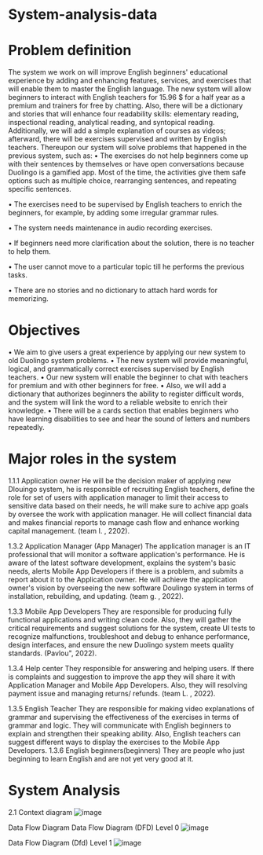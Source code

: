 # System-analysis-data

# Problem definition
The system we work on will improve English beginners' educational experience by adding and enhancing features, services, and exercises that will enable them to master the English language. 
The new system will allow beginners to interact with English teachers for 15.96 $ for a half year as a premium and trainers for free by chatting. 
Also, there will be a dictionary and stories that will enhance four readability skills: elementary reading, inspectional reading, analytical reading, and syntopical reading. Additionally, we will add a simple explanation of courses as videos; afterward, there will be exercises supervised and written by English teachers.
Thereupon our system will solve problems that happened in the previous system, such as:
•	The exercises do not help beginners come up with their sentences by themselves or have open conversations 
because Duolingo is a  gamified app. Most of the time, the activities give them safe options such as multiple choice, rearranging sentences, and repeating specific sentences. 

•	The exercises need to be supervised by English teachers to enrich the beginners, for example, by adding some irregular grammar rules.

•	The system needs maintenance in audio recording exercises.

•	If beginners need more clarification about the solution, there is no teacher to help them.

•	The user cannot move to a particular topic till he performs the previous tasks.

•	There are no stories and no dictionary to attach hard words for memorizing.


 # Objectives
•	We aim to give users a great experience by applying our new system to old Duolingo system problems.
•	The new system will provide meaningful, logical, and grammatically correct exercises supervised by English teachers.
•	Our new system will enable the beginner to chat with teachers for premium and with other beginners for free.
•	Also, we will add a dictionary that authorizes beginners the ability to register difficult words, and the system will link the word to a reliable website to enrich their knowledge.
•	There will be a cards section that enables beginners who have learning disabilities to see and hear the sound of letters and numbers repeatedly.


# Major roles in the system
1.1.1 Application owner 
He will be the decision maker of applying new Dlouingo system, he is responsible of recruiting English teachers, define the role for set of users  with application manager to limit their access to sensitive data based on their needs, he will make sure to achive app goals by oversee the work with application manager. 
He will collect financial data and makes financial reports to manage cash flow and enhance working capital management. (team I. , 2202).


1.3.2 Application Manager (App Manager)
The application manager is an IT professional that will monitor a software application's performance. He is aware of the latest software development, explains the system's basic needs, alerts Mobile App Developers if there is a problem, and submits a report about it to the Application owner. He will achieve the application owner's vision by overseeing the new software Doulingo system in terms of installation, rebuilding, and updating. (team g. , 2022).


1.3.3 Mobile App Developers 
They are responsible for producing fully functional applications and writing clean code. Also, they will gather the critical requirements and suggest solutions for the system, create UI tests to recognize malfunctions, troubleshoot and debug to enhance performance, design interfaces, and ensure the new Duolingo system meets quality standards. (Pavlou", 2022).


1.3.4 Help center 
They responsible for answering and helping users. If there is complaints and suggestion to improve the app they will share it with Application Manager and Mobile App Developers. Also, they will resolving payment issue and managing returns/ refunds. (team L. , 2022).


1.3.5 English Teacher
They are responsible for making video explanations of grammar and supervising the effectiveness of the exercises in terms of grammar and logic. They will communicate with English beginners to explain and strengthen their speaking ability. Also, English teachers can suggest different ways to display the exercises to the Mobile App Developers.
1.3.6 English beginners(beginners)
They are people who just beginning to learn English and are not yet very good at it.


# System Analysis
2.1 Context diagram
![image](https://github.com/Aeshah20/System-Analysis-and-design/assets/116434155/cbbbdff7-2dfe-4d56-8178-0a5060d9863c)


Data Flow Diagram
Data Flow Diagram (DFD) Level 0
![image](https://github.com/Aeshah20/System-Analysis-and-design/assets/116434155/8ce64c06-01e8-47d6-95af-d5db20d64058)


Data Flow Diagram (Dfd) Level 1
![image](https://github.com/Aeshah20/System-Analysis-and-design/assets/116434155/2863b31d-e555-49a9-8357-afd34c97004f)
